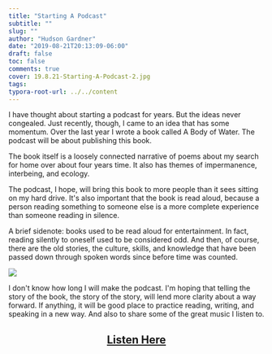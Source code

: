 ```yaml
---
title: "Starting A Podcast"
subtitle: ""
slug: ""
author: "Hudson Gardner"
date: "2019-08-21T20:13:09-06:00"
draft: false
toc: false
comments: true
cover: 19.8.21-Starting-A-Podcast-2.jpg
tags:
typora-root-url: ../../content
---
```


I have thought about starting a podcast for years. But the ideas never congealed. Just recently, though, I came to an idea that has some momentum. Over the last year I wrote a book called A Body of Water. The podcast will be about publishing this book.

The book itself is a loosely connected narrative of poems about my search for home over about four years time. It also has themes of impermanence, interbeing, and ecology. 

The podcast, I hope, will bring this book to more people than it sees sitting on my hard drive. It's also important that the book is read aloud, because a person reading something to someone else is a more complete experience than someone reading in silence. 

A brief sidenote: books used to be read aloud for entertainment. In fact, reading silently to oneself used to be considered odd. And then, of course, there are the old stories, the culture, skills, and knowledge that have been passed down through spoken words since before time was counted.

![](/img/19.8.21-Starting-A-Podcast-1.jpg)

I don't know how long I will make the podcast. I'm hoping that telling the story of the book, the story of the story, will lend more clarity about a way forward. If anything, it will be good place to practice reading, writing, and speaking in a new way. And also to share some of the great music I listen to.

## <center> [Listen Here](/podcast)</center>